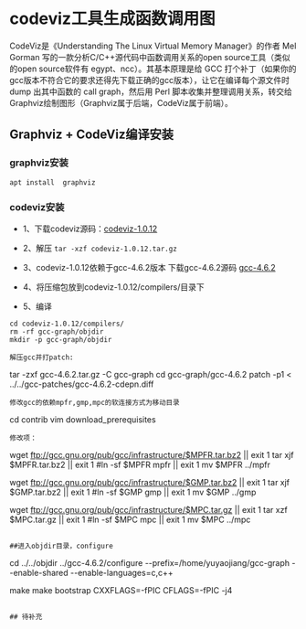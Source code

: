 # codeviz工具生成函数调用图

CodeViz是《Understanding The Linux Virtual Memory Manager》的作者 Mel Gorman 写的一款分析C/C++源代码中函数调用关系的open source工具（类似的open source软件有 egypt、ncc）。其基本原理是给 GCC 打个补丁（如果你的gcc版本不符合它的要求还得先下载正确的gcc版本），让它在编译每个源文件时 dump 出其中函数的 call graph，然后用 Perl 脚本收集并整理调用关系，转交给Graphviz绘制图形（Graphviz属于后端，CodeViz属于前端）。

## Graphviz + CodeViz编译安装

### graphviz安装
```
apt install  graphviz
```

### codeviz安装

+ 1、下载codeviz源码：[codeviz-1.0.12](https://fossies.org/linux/privat/old/codeviz-1.0.12.tar.gz/)

+ 2、解压 ```tar -xzf codeviz-1.0.12.tar.gz```

+ 3、codeviz-1.0.12依赖于gcc-4.6.2版本 下载gcc-4.6.2源码 [gcc-4.6.2](https://ftp.gnu.org/gnu/gcc/gcc-4.6.2/gcc-4.6.2.tar.gz)

+ 4、将压缩包放到codeviz-1.0.12/compilers/目录下

+ 5、编译
```
cd codeviz-1.0.12/compilers/
rm -rf gcc-graph/objdir
mkdir -p gcc-graph/objdir

解压gcc并打patch:
```
tar -zxf gcc-4.6.2.tar.gz -C gcc-graph
cd gcc-graph/gcc-4.6.2
patch -p1 < ../../gcc-patches/gcc-4.6.2-cdepn.diff
```
修改gcc的依赖mpfr,gmp,mpc的软连接方式为移动目录
```
cd contrib
vim download_prerequisites
```
修改项：
```
wget ftp://gcc.gnu.org/pub/gcc/infrastructure/$MPFR.tar.bz2 || exit 1
tar xjf $MPFR.tar.bz2 || exit 1
#ln -sf $MPFR mpfr || exit 1
mv $MPFR ../mpfr

wget ftp://gcc.gnu.org/pub/gcc/infrastructure/$GMP.tar.bz2 || exit 1
tar xjf $GMP.tar.bz2  || exit 1
#ln -sf $GMP gmp || exit 1
mv $GMP ../gmp

wget ftp://gcc.gnu.org/pub/gcc/infrastructure/$MPC.tar.gz || exit 1
tar xzf $MPC.tar.gz || exit 1
#ln -sf $MPC mpc || exit 1
mv $MPC ../mpc
```

##进入objdir目录，configure
``` 
cd ../../objdir
../gcc-4.6.2/configure --prefix=/home/yuyaojiang/gcc-graph --enable-shared --enable-languages=c,c++

make make bootstrap CXXFLAGS=-fPIC CFLAGS=-fPIC -j4
```

## 待补充




